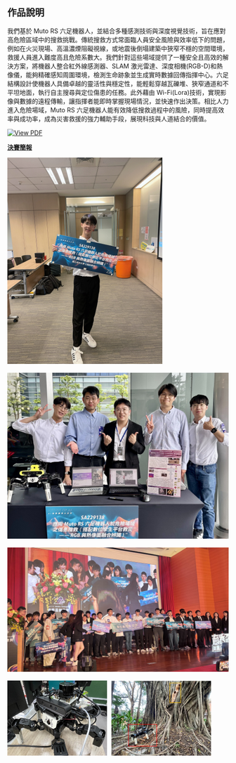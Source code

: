 ## 作品說明

我們基於 Muto RS 六足機器人，並結合多種感測技術與深度視覺技術，旨在應對高危險區域中的搜救挑戰。傳統搜救方式常面臨人員安全風險與效率低下的問題，例如在火災現場、高溫濃煙阻礙視線，或地震後倒塌建築中狹窄不穩的空間環境，救援人員進入難度高且危險系數大。我們針對這些場域提供了一種安全且高效的解決方案，將機器人整合紅外線感測器、SLAM 激光雷達、深度相機(RGB-D)和熱像儀，能夠精確感知周圍環境，檢測生命跡象並生成實時數據回傳指揮中心。六足結構設計使機器人具備卓越的靈活性與穩定性，能輕鬆穿越瓦礫堆、狹窄通道和不平坦地面，執行自主搜尋與定位傷患的任務。此外藉由 Wi-Fi(Lora)技術，實現影像與數據的遠程傳輸，讓指揮者能即時掌握現場情況，並快速作出決策。相比人力進入危險場域，Muto RS 六足機器人能有效降低搜救過程中的風險，同時提高效率與成功率，成為災害救援的強力輔助手段，展現科技與人道結合的價值。

<a href="./初賽企劃書.pdf" target="_blank">
<img src="https://img.shields.io/badge/View%20PDF-FF0000?logo=adobeacrobatreader&logoColor=white&style=for-the-badge" alt="View PDF">
</a>

<a href="./決賽簡報.pdf" target="_blank" rel="noopener noreferrer"><strong>決賽簡報</strong></a>

<div style="">
    <img src="./image/個人照.jpg" alt="團隊合照" style="width: 70%;">
</div>

<br>

<div style="">
    <img src="./image/團隊合照.jpg" alt="團隊合照" style="">
</div>

<br>

<div style="">
    <img src="./image/場合頒獎.jpg" alt="團隊合照" style="">
</div>

<br>

<div style="display: flex; gap: 10px;">
    <img src="./image/繳交照片1.jpg" alt="補充圖1" style="width: 45%;">
    <img src="./image/繳交照片2.jpg" alt="補充圖2" style="width: 45%;">
</div>

<br>
